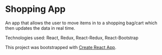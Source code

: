 # Shopping App #

An app that allows the user to move items in to a shopping bag/cart which then updates the data in real time.

Technologies used: React, Redux, React-Redux, React-Bootstrap


This project was bootstrapped with [Create React App](https://github.com/facebookincubator/create-react-app).